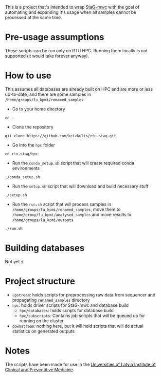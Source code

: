 This is a project that's intended to wrap [StaG-mwc](https://github.com/ctmrbio/stag-mwc) with the goal of automating and expanding it's usage when all samples cannot be processed at the same time.

# Pre-usage assumptions

These scripts can be run only on RTU HPC. Running them locally is not supported (it would take forever anyway).

# How to use

This assumes all databases are already built on HPC and are more or less up-to-date, and there are some samples in `/home/groups/lu_kpmi/renamed_samples`.

* Go to your home directory
```
cd ~
```
* Clone the repository
```
git clone https://github.com/kcivkulis/rtu-stag.git
```
* Go into the `hpc` folder
```
cd rtu-stag/hpc
```
* Run the `conda_setup.sh` script that will create required conda environments
```
./conda_setup.sh
```
* Run the `setup.sh` script that will download and build necessary stuff
```
./setup.sh
```
* Run the `run.sh` script that will process samples in `/home/groups/lu_kpmi/renamed_samples`, move them to `/home/group/lu_kpmi/analysed_samples` and move results to `/home/groups/lu_kpmi/outputs`
```
./run.sh
```

# Building databases

Not yet :(

# Project structure

* `upstream`: holds scripts for preprocessing raw data from sequencer and propagating `renamed_samples` directory
* `hpc`: holds driver scripts for StaG-mwc and database build
  * `hpc/databases`: holds scripts for database build
  * `hpc/subscripts`: Contains job scripts that will be queued up for running on the cluster
* `downstream`: nothing here, but it will hold scripts that will do actual statistics on generated outputs

# Notes

The scripts have been made for use in the [Universities of Latvia Institute of Clinical and Preventitive Medicine](https://www.kpmi.lu.lv/en-gb/).
